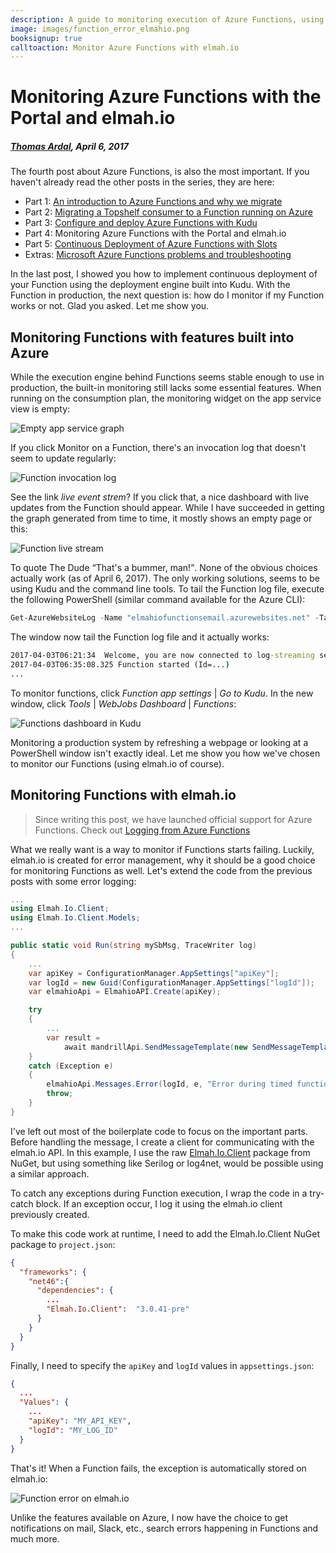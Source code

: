 ---description: A guide to monitoring execution of Azure Functions, using the built-in tools provided by Microsoft. As a better alternative, you can use the power of elmah.io.image: images/function_error_elmahio.pngbooksignup: truecalltoaction: Monitor Azure Functions with elmah.io---# Monitoring Azure Functions with the Portal and elmah.io##### [Thomas Ardal](http://elmah.io/about/), April 6, 2017The fourth post about Azure Functions, is also the most important. If you haven't already read the other posts in the series, they are here:- Part 1: [An introduction to Azure Functions and why we migrate](https://blog.elmah.io/migrating-from-windows-services-to-azure-functions/)
- Part 2: [Migrating a Topshelf consumer to a Function running on Azure](https://blog.elmah.io/migrating-a-topshelf-consumer-to-a-function-running-on-azure/)
- Part 3: [Configure and deploy Azure Functions with Kudu](https://blog.elmah.io/configure-and-deploy-azure-functions-with-kudu/)
- Part 4: Monitoring Azure Functions with the Portal and elmah.io
- Part 5: [Continuous Deployment of Azure Functions with Slots](https://blog.elmah.io/continuous-deployment-of-azure-functions-with-slots/)
- Extras: [Microsoft Azure Functions problems and troubleshooting](https://blog.elmah.io/microsoft-azure-functions-problems-and-troubleshooting/)

In the last post, I showed you how to implement continuous deployment of your Function using the deployment engine built into Kudu. With the Function in production, the next question is: how do I monitor if my Function works or not. Glad you asked. Let me show you.

## Monitoring Functions with features built into Azure

While the execution engine behind Functions seems stable enough to use in production, the built-in monitoring still lacks some essential features. When running on the consumption plan, the monitoring widget on the app service view is empty:

![Empty app service graph](images/function_empty_graph.png)

If you click Monitor on a Function, there's an invocation log that doesn't seem to update regularly:

![Function invocation log](images/function_invocation_log.png)

See the link _live event strem_? If you click that, a nice dashboard with live updates from the Function should appear. While I have succeeded in getting the graph generated from time to time, it mostly shows an empty page or this:

![Function live stream](images/function_live_stream.png)

To quote The Dude <q>That's a bummer, man!</q>. None of the obvious choices actually work (as of April 6, 2017). The only working solutions, seems to be using Kudu and the command line tools. To tail the Function log file, execute the following PowerShell (similar command available for the Azure CLI):

```powershell
Get-AzureWebsiteLog -Name "elmahiofunctionsemail.azurewebsites.net" -Tail
```

The window now tail the Function log file and it actually works:

```cmd
2017-04-03T06:21:34  Welcome, you are now connected to log-streaming service.
2017-04-03T06:35:08.325 Function started (Id=...)
...
```

To monitor functions, click _Function app settings_ | _Go to Kudu_. In the new window, click _Tools_ | _WebJobs Dashboard_ | _Functions_:

![Functions dashboard in Kudu](images/functions_in_kudu.png)

Monitoring a production system by refreshing a webpage or looking at a PowerShell window isn't exactly ideal. Let me show you how we've chosen to monitor our Functions (using elmah.io of course).

## Monitoring Functions with elmah.io

> Since writing this post, we have launched official support for Azure Functions. Check out [Logging from Azure Functions](https://docs.elmah.io/logging-to-elmah-io-from-azure-functions/)

What we really want is a way to monitor if Functions starts failing. Luckily, elmah.io is created for error management, why it should be a good choice for monitoring Functions as well. Let's extend the code from the previous posts with some error logging:

```csharp
...
using Elmah.Io.Client;
using Elmah.Io.Client.Models;
...

public static void Run(string mySbMsg, TraceWriter log)
{
	...
	var apiKey = ConfigurationManager.AppSettings["apiKey"];
	var logId = new Guid(ConfigurationManager.AppSettings["logId"]);
	var elmahioApi = ElmahioAPI.Create(apiKey);

	try
	{
		...
		var result =
			await mandrillApi.SendMessageTemplate(new SendMessageTemplateRequest(...));
	}
	catch (Exception e)
	{
		elmahioApi.Messages.Error(logId, e, "Error during timed function");
		throw;
	}
}
```

I've left out most of the boilerplate code to focus on the important parts. Before handling the message, I create a client for communicating with the elmah.io API. In this example, I use the raw [Elmah.Io.Client](https://www.nuget.org/packages/Elmah.Io.Client/3.0.41-pre) package from NuGet, but using something like Serilog or log4net, would be possible using a similar approach.

To catch any exceptions during Function execution, I wrap the code in a try-catch block. If an exception occur, I log it using the elmah.io client previously created.

To make this code work at runtime, I need to add the Elmah.Io.Client NuGet package to `project.json`:

```json
{
  "frameworks": {
    "net46":{
      "dependencies": {
        ...
        "Elmah.Io.Client":  "3.0.41-pre" 
      }
    }
  }
}
```

Finally, I need to specify the `apiKey` and `logId` values in `appsettings.json`:

```json
{
  ...
  "Values": {
    ...
    "apiKey": "MY_API_KEY",
    "logId": "MY_LOG_ID"
  }
}
```

That's it! When a Function fails, the exception is automatically stored on elmah.io:

![Function error on elmah.io](images/function_error_elmahio.png)

Unlike the features available on Azure, I now have the choice to get notifications on mail, Slack, etc., search errors happening in Functions and much more.